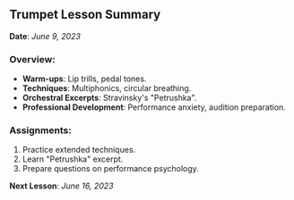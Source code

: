 ## Trumpet Lesson Summary

**Date**: _June 9, 2023_

### Overview:
- **Warm-ups**: Lip trills, pedal tones.
- **Techniques**: Multiphonics, circular breathing.
- **Orchestral Excerpts**: Stravinsky's "Petrushka".
- **Professional Development**: Performance anxiety, audition preparation.

### Assignments:
1. Practice extended techniques.
2. Learn "Petrushka" excerpt.
3. Prepare questions on performance psychology.

**Next Lesson**: _June 16, 2023_
